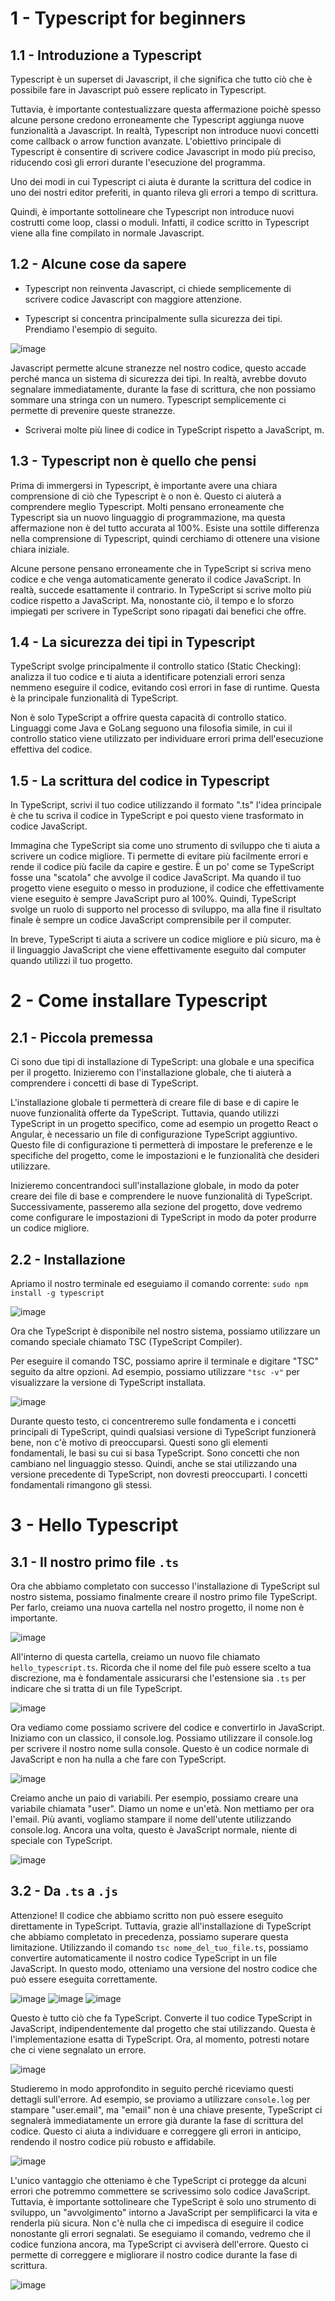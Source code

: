 # 1 - Typescript for beginners


## 1.1 - Introduzione a Typescript 
Typescript è un superset di Javascript, il che significa che tutto ciò che è possibile fare in Javascript può essere replicato in Typescript.

Tuttavia, è importante contestualizzare questa affermazione poichè spesso alcune persone credono erroneamente che Typescript aggiunga nuove funzionalità a Javascript. In realtà, Typescript non introduce nuovi concetti come callback o arrow function avanzate. L'obiettivo principale di Typescript è consentire di scrivere codice Javascript in modo più preciso, riducendo così gli errori durante l'esecuzione del programma.

Uno dei modi in cui Typescript ci aiuta è durante la scrittura del codice in uno dei nostri editor preferiti, in quanto rileva gli errori a tempo di scrittura.

Quindi, è importante sottolineare che Typescript non introduce nuovi costrutti come loop, classi o moduli. Infatti, il codice scritto in Typescript viene alla fine compilato in normale Javascript.


## 1.2 - Alcune cose da sapere

- Typescript non reinventa Javascript, ci chiede semplicemente di scrivere codice Javascript con maggiore attenzione.

- Typescript si concentra principalmente sulla sicurezza dei tipi. Prendiamo l'esempio di seguito.

  
![image](./assets/1.png)

Javascript permette alcune stranezze nel nostro codice, questo accade perché manca un sistema di sicurezza dei tipi. In realtà, avrebbe dovuto segnalare immediatamente, durante la fase di scrittura, che non possiamo sommare una stringa con un numero. Typescript semplicemente ci permette di prevenire queste stranezze.

- Scriverai molte più linee di codice in TypeScript rispetto a JavaScript, m.

## 1.3 - Typescript non è quello che pensi

Prima di immergersi in Typescript, è importante avere una chiara comprensione di ciò che Typescript è o non è. Questo ci aiuterà a comprendere meglio Typescript. Molti pensano erroneamente che Typescript sia un nuovo linguaggio di programmazione, ma questa affermazione non è del tutto accurata al 100%. Esiste una sottile differenza nella comprensione di Typescript, quindi cerchiamo di ottenere una visione chiara iniziale.

Alcune persone pensano erroneamente che in TypeScript si scriva meno codice e che venga automaticamente generato il codice JavaScript. In realtà, succede esattamente il contrario. In TypeScript si scrive molto più codice rispetto a JavaScript. Ma, nonostante ciò, il tempo e lo sforzo impiegati per scrivere in TypeScript sono ripagati dai benefici che offre.

## 1.4 - La sicurezza dei tipi in Typescript

TypeScript svolge principalmente il controllo statico (Static Checking): analizza il tuo codice e ti aiuta a identificare potenziali errori senza nemmeno eseguire il codice, evitando così errori in fase di runtime. Questa è la principale funzionalità di TypeScript.

Non è solo TypeScript a offrire questa capacità di controllo statico. Linguaggi come Java e GoLang seguono una filosofia simile, in cui il controllo statico viene utilizzato per individuare errori prima dell'esecuzione effettiva del codice.

## 1.5 - La scrittura del codice in Typescript

In TypeScript, scrivi il tuo codice utilizzando il formato ".ts" l'idea principale è che tu scriva il codice in TypeScript e poi questo viene trasformato in codice JavaScript.

Immagina che TypeScript sia come uno strumento di sviluppo che ti aiuta a scrivere un codice migliore. Ti permette di evitare più facilmente errori e rende il codice più facile da capire e gestire. È un po' come se TypeScript fosse una "scatola" che avvolge il codice JavaScript. Ma quando il tuo progetto viene eseguito o messo in produzione, il codice che effettivamente viene eseguito è sempre JavaScript puro al 100%. Quindi, TypeScript svolge un ruolo di supporto nel processo di sviluppo, ma alla fine il risultato finale è sempre un codice JavaScript comprensibile per il computer.

In breve, TypeScript ti aiuta a scrivere un codice migliore e più sicuro, ma è il linguaggio JavaScript che viene effettivamente eseguito dal computer quando utilizzi il tuo progetto.

# 2 - Come installare Typescript

## 2.1 - Piccola premessa
Ci sono due tipi di installazione di TypeScript: una globale e una specifica per il progetto. Inizieremo con l'installazione globale, che ti aiuterà a comprendere i concetti di base di TypeScript.

L'installazione globale ti permetterà di creare file di base e di capire le nuove funzionalità offerte da TypeScript. Tuttavia, quando utilizzi TypeScript in un progetto specifico, come ad esempio un progetto React o Angular, è necessario un file di configurazione TypeScript aggiuntivo. Questo file di configurazione ti permetterà di impostare le preferenze e le specifiche del progetto, come le impostazioni e le funzionalità che desideri utilizzare.

Inizieremo concentrandoci sull'installazione globale, in modo da poter creare dei file di base e comprendere le nuove funzionalità di TypeScript. Successivamente, passeremo alla sezione del progetto, dove vedremo come configurare le impostazioni di TypeScript in modo da poter produrre un codice migliore.

## 2.2 - Installazione 

Apriamo il nostro terminale ed eseguiamo il comando corrente: `sudo npm install -g typescript`

![image](./assets/2.png)


Ora che TypeScript è disponibile nel nostro sistema, possiamo utilizzare un comando speciale chiamato TSC (TypeScript Compiler).

Per eseguire il comando TSC, possiamo aprire il terminale e digitare "TSC" seguito da altre opzioni. Ad esempio, possiamo utilizzare `"tsc -v"` per visualizzare la versione di TypeScript installata.

![image](./assets/3.png)

Durante questo testo, ci concentreremo sulle fondamenta e i concetti principali di TypeScript, quindi qualsiasi versione di TypeScript funzionerà bene, non c'è motivo di preoccuparsi. Questi sono gli elementi fondamentali, le basi su cui si basa TypeScript. Sono concetti che non cambiano nel linguaggio stesso. Quindi, anche se stai utilizzando una versione precedente di TypeScript, non dovresti preoccuparti. I concetti fondamentali rimangono gli stessi.

# 3 - Hello Typescript

## 3.1 - Il nostro primo file `.ts`

Ora che abbiamo completato con successo l'installazione di TypeScript sul nostro sistema, possiamo finalmente creare il nostro primo file TypeScript. Per farlo, creiamo una nuova cartella nel nostro progetto, il nome non è importante.

![image](./assets/4.png)

All'interno di questa cartella, creiamo un nuovo file chiamato `hello_typescript.ts`. Ricorda che il nome del file può essere scelto a tua discrezione, ma è fondamentale assicurarsi che l'estensione sia `.ts` per indicare che si tratta di un file TypeScript.

![image](./assets/5.png)

Ora vediamo come possiamo scrivere del codice e convertirlo in JavaScript. Iniziamo con un classico, il console.log. Possiamo utilizzare il console.log per scrivere il nostro nome sulla console. Questo è un codice normale di JavaScript e non ha nulla a che fare con TypeScript.

![image](./assets/6.png)


Creiamo anche un paio di variabili. Per esempio, possiamo creare una variabile chiamata "user". Diamo un nome e un'età. Non mettiamo per ora l'email. Più avanti, vogliamo stampare il nome dell'utente utilizzando console.log. Ancora una volta, questo è JavaScript normale, niente di speciale con TypeScript.

![image](./assets/7.png)

## 3.2 - Da `.ts` a `.js`
Attenzione! Il codice che abbiamo scritto non può essere eseguito direttamente in TypeScript. Tuttavia, grazie all'installazione di TypeScript che abbiamo completato in precedenza, possiamo superare questa limitazione. Utilizzando il comando `tsc nome_del_tuo_file.ts`, possiamo convertire automaticamente il nostro codice TypeScript in un file JavaScript. In questo modo, otteniamo una versione del nostro codice che può essere eseguita correttamente.

![image](./assets/8.png)
![image](./assets/9.png)
![image](./assets/10.png)

Questo è tutto ciò che fa TypeScript. Converte il tuo codice TypeScript in JavaScript, indipendentemente dal progetto che stai utilizzando. Questa è l'implementazione esatta di TypeScript. Ora, al momento, potresti notare che ci viene segnalato un errore.

![image](./assets/11.png)

Studieremo in modo approfondito in seguito perché riceviamo questi dettagli sull'errore. Ad esempio, se proviamo a utilizzare `console.log` per stampare "user.email", ma "email" non è una chiave presente, TypeScript ci segnalerà immediatamente un errore già durante la fase di scrittura del codice. Questo ci aiuta a individuare e correggere gli errori in anticipo, rendendo il nostro codice più robusto e affidabile.

![image](./assets/12.png)

L'unico vantaggio che otteniamo è che TypeScript ci protegge da alcuni errori che potremmo commettere se scrivessimo solo codice JavaScript. Tuttavia, è importante sottolineare che TypeScript è solo uno strumento di sviluppo, un "avvolgimento" intorno a JavaScript per semplificarci la vita e renderla più sicura. Non c'è nulla che ci impedisca di eseguire il codice nonostante gli errori segnalati. Se eseguiamo il comando, vedremo che il codice funziona ancora, ma TypeScript ci avviserà dell'errore. Questo ci permette di correggere e migliorare il nostro codice durante 
la fase di scrittura.

![image](./assets/13.png)






